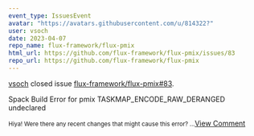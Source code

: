 ```yaml
---
event_type: IssuesEvent
avatar: "https://avatars.githubusercontent.com/u/814322?"
user: vsoch
date: 2023-04-07
repo_name: flux-framework/flux-pmix
html_url: https://github.com/flux-framework/flux-pmix/issues/83
repo_url: https://github.com/flux-framework/flux-pmix
---
```


<a href='https://github.com/vsoch' target='_blank'>vsoch</a> closed issue <a href='https://github.com/flux-framework/flux-pmix/issues/83' target='_blank'>flux-framework/flux-pmix#83</a>.

<p>Spack Build Error for pmix TASKMAP_ENCODE_RAW_DERANGED undeclared</p><small>Hiya! Were there any recent changes that might cause this error?...</small><a href='https://github.com/flux-framework/flux-pmix/issues/83' target='_blank'>View Comment</a>